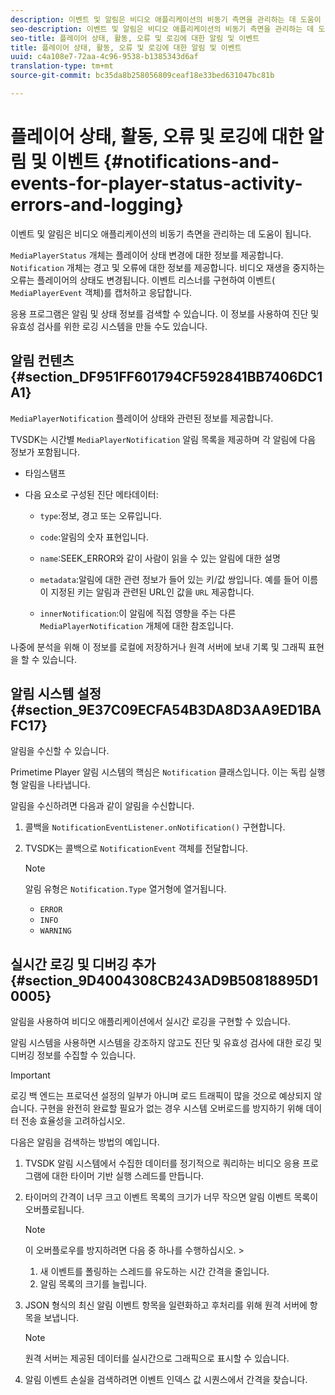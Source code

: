 ```yaml
---
description: 이벤트 및 알림은 비디오 애플리케이션의 비동기 측면을 관리하는 데 도움이 됩니다.
seo-description: 이벤트 및 알림은 비디오 애플리케이션의 비동기 측면을 관리하는 데 도움이 됩니다.
seo-title: 플레이어 상태, 활동, 오류 및 로깅에 대한 알림 및 이벤트
title: 플레이어 상태, 활동, 오류 및 로깅에 대한 알림 및 이벤트
uuid: c4a108e7-72aa-4c96-9538-b1385343d6af
translation-type: tm+mt
source-git-commit: bc35da8b258056809ceaf18e33bed631047bc81b

---
```



# 플레이어 상태, 활동, 오류 및 로깅에 대한 알림 및 이벤트 {#notifications-and-events-for-player-status-activity-errors-and-logging}

이벤트 및 알림은 비디오 애플리케이션의 비동기 측면을 관리하는 데 도움이 됩니다.

`MediaPlayerStatus` 개체는 플레이어 상태 변경에 대한 정보를 제공합니다. `Notification` 개체는 경고 및 오류에 대한 정보를 제공합니다. 비디오 재생을 중지하는 오류는 플레이어의 상태도 변경됩니다. 이벤트 리스너를 구현하여 이벤트( `MediaPlayerEvent` 객체)를 캡처하고 응답합니다.

응용 프로그램은 알림 및 상태 정보를 검색할 수 있습니다. 이 정보를 사용하여 진단 및 유효성 검사를 위한 로깅 시스템을 만들 수도 있습니다.

## 알림 컨텐츠 {#section_DF951FF601794CF592841BB7406DC1A1}

`MediaPlayerNotification` 플레이어 상태와 관련된 정보를 제공합니다.

TVSDK는 시간별 `MediaPlayerNotification` 알림 목록을 제공하며 각 알림에 다음 정보가 포함됩니다.

* 타임스탬프
* 다음 요소로 구성된 진단 메타데이터:

   * `type`:정보, 경고 또는 오류입니다.
   * `code`:알림의 숫자 표현입니다.
   * `name`:SEEK_ERROR와 같이 사람이 읽을 수 있는 알림에 대한 설명
   * `metadata`:알림에 대한 관련 정보가 들어 있는 키/값 쌍입니다. 예를 들어 이름이 지정된 키는 알림과 관련된 URL인 값을 `URL` 제공합니다.

   * `innerNotification`:이 알림에 직접 영향을 주는 다른 `MediaPlayerNotification` 개체에 대한 참조입니다.

나중에 분석을 위해 이 정보를 로컬에 저장하거나 원격 서버에 보내 기록 및 그래픽 표현을 할 수 있습니다.

## 알림 시스템 설정 {#section_9E37C09ECFA54B3DA8D3AA9ED1BAFC17}

알림을 수신할 수 있습니다.

Primetime Player 알림 시스템의 핵심은 `Notification` 클래스입니다. 이는 독립 실행형 알림을 나타냅니다.

알림을 수신하려면 다음과 같이 알림을 수신합니다.

1. 콜백을 `NotificationEventListener.onNotification()` 구현합니다.
1. TVSDK는 콜백으로 `NotificationEvent` 객체를 전달합니다.

   >[!NOTE]
   >
   >알림 유형은 `Notification.Type` 열거형에 열거됩니다.

   * `ERROR`
   * `INFO`
   * `WARNING`

## 실시간 로깅 및 디버깅 추가 {#section_9D4004308CB243AD9B50818895D10005}

알림을 사용하여 비디오 애플리케이션에서 실시간 로깅을 구현할 수 있습니다.

알림 시스템을 사용하면 시스템을 강조하지 않고도 진단 및 유효성 검사에 대한 로깅 및 디버깅 정보를 수집할 수 있습니다.

>[!IMPORTANT]
>
>로깅 백 엔드는 프로덕션 설정의 일부가 아니며 로드 트래픽이 많을 것으로 예상되지 않습니다. 구현을 완전히 완료할 필요가 없는 경우 시스템 오버로드를 방지하기 위해 데이터 전송 효율성을 고려하십시오.

다음은 알림을 검색하는 방법의 예입니다.

1. TVSDK 알림 시스템에서 수집한 데이터를 정기적으로 쿼리하는 비디오 응용 프로그램에 대한 타이머 기반 실행 스레드를 만듭니다.
1. 타이머의 간격이 너무 크고 이벤트 목록의 크기가 너무 작으면 알림 이벤트 목록이 오버플로됩니다.

   >[!NOTE]
   >
   >이 오버플로우를 방지하려면 다음 중 하나를 수행하십시오.   >
   >    
   >    
   >    1. 새 이벤트를 폴링하는 스레드를 유도하는 시간 간격을 줄입니다.
   >    1. 알림 목록의 크기를 늘립니다.


1. JSON 형식의 최신 알림 이벤트 항목을 일련화하고 후처리를 위해 원격 서버에 항목을 보냅니다.

   >[!NOTE]
   >
   >원격 서버는 제공된 데이터를 실시간으로 그래픽으로 표시할 수 있습니다.

1. 알림 이벤트 손실을 검색하려면 이벤트 인덱스 값 시퀀스에서 간격을 찾습니다.